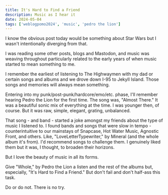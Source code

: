 ```yaml
---
title: It's Hard to Find a Friend
description: Music as I hear it
date: 2024-05-04
tags: ['weblogpomo2024', 'music', 'pedro the lion']
---
```

I know the obvious post today would be something about Star Wars but I wasn't intentionally diverging from that.

I was reading some other posts, blogs and Mastodon, and music was weaving throughout particularly related to the early years of when music started to mean something to me.

I remember the earliest of listening to The Highwaymen with my dad or certain songs and albums and we drove down I-95 to Jekyll Island. Those songs and memories will always mean something.

Entering into my punk/post-punk/hardcore/emo/etc. phase, I'll remember hearing Pedro the Lion for the first time. The song was, "Almost There." It was a beautiful sonic mix of everything at the time. I was younger then, of course. But it was raw, simple, elegant, grating, unbalanced.

That song - and band - started a joke amongst my friends about the type of music I listened to. I found bands and songs that were slow in tempo - counterintuitive to our mainstays of Snapcase, Hot Water Music, Agnostic Front, and others. Like, "LoveLetterTypewriter," by Mineral (and the whole album it's from). I'd recommend songs to challenge them. I genuinely liked them but it was, I thought, to broaden their horizons. 

But I love the beauty of music in all its forms.

Give "Whole," by Pedro the Lion a listen and the rest of the albums but, especially, "It's Hard to Find a Friend." But don't fail and don't half-ass this task.

Do or do not. There is no try.
